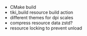 - CMake build
- tiki_build resource build action
- different themes for dpi scales
- compress resource data zstd?
- resource locking to prevent unload
